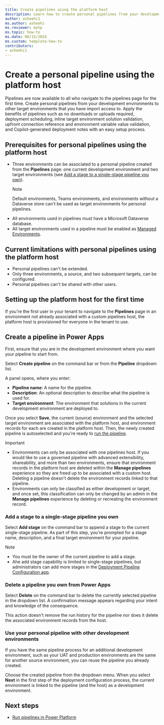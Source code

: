 ```yaml
---
title: Create pipelines using the platform host
description: Learn how to create personal pipelines from your development environments to other target environments that you have import access to.
author: asheehi1
ms.author: asheehi
ms.reviewer: matp
ms.topic: how-to
ms.date: 08/15/2024
ms.custom: template-how-to
contributors:
- asheehi1
---
```


# Create a personal pipeline using the platform host

Pipelines are now available to all who navigate to the pipelines page for the first time. Create personal pipelines from your development environments to other target environments that you have import access to. Apply the benefits of pipelines such as no downloads or uploads required, deployment scheduling, inline target environment solution validation, upfront connection reference and environment variable value validation, and Copilot-generated deployment notes with an easy setup process.

## Prerequisites for personal pipelines using the platform host

- Three environments can be associated to a personal pipeline created from the **Pipelines** page: one current development environment and two target environments (see [Add a stage to a single-stage pipeline you own](#add-a-stage-to-a-single-stage-pipeline-you-own)).
  > [!NOTE]
  > Default environments, Teams environments, and environments without a Dataverse store can't be used as target environments for personal pipelines.
- All environments used in pipelines must have a Microsoft Dataverse database.
- All target environments used in a pipeline must be enabled as [Managed Environments](../admin/managed-environment-overview.md).

## Current limitations with personal pipelines using the platform host

- Personal pipelines can't be extended.
- Only three environments, a source, and two subsequent targets, can be configured.
- Personal pipelines can't be shared with other users.

## Setting up the platform host for the first time

If you're the first user in your tenant to navigate to the **Pipelines** page in an environment not already associated with a custom pipelines host, the platform host is provisioned for everyone in the tenant to use.

## Create a pipeline in Power Apps

First, ensure that you are in the development environment where you want your pipeline to start from.

Select **Create pipeline** on the command bar or from the **Pipeline** dropdown list.

A panel opens, where you enter:

- **Pipeline name**: A name for the pipeline.
- **Description**: An optional description to describe what the pipeline is used for.
- **Target environment**: The environment that solutions in the current development environment are deployed to.

Once you select **Save**, the current (source) environment and the selected target environment are associated with the platform host, and environment records for each are created in the platform host. Then, the newly created pipeline is autoselected and you're ready to [run the pipeline](run-pipeline.md).

> [!IMPORTANT]
>
> - Environments can only be associated with one pipelines host. If you would like to use a governed pipeline with advanced extensibility, shareability, and more than two environments, ensure that environment records in the platform host are deleted within the **Manage pipelines** experience so they are freed up to be associated with a custom host. Deleting a pipeline doesn't delete the environment records linked to that pipeline.
> - Environments can only be classified as either development or target, and once set, this classification can only be changed by an admin in the **Manage pipelines** experience by deleting or recreating the environment record.

### Add a stage to a single-stage pipeline you own

Select **Add stage** on the command bar to append a stage to the current single-stage pipeline. As part of this step, you're prompted for a stage name, description, and a final target environment for your pipeline.

> [!NOTE]
> - You must be the owner of the current pipeline to add a stage.
> - Ahe add stage capability is limited to single-stage pipelines, but administrators can add more stages in the [Deployment Pipeline Configuration app](#accessing-the-deployment-pipeline-configuration-app-from-power-apps).

### Delete a pipeline you own from Power Apps

Select **Delete** on the command bar to delete the currently selected pipeline in the dropdown list. A confirmation message appears regarding your intent and knowledge of the consequence.

This action doesn't remove the run history for the pipeline nor does it delete the associated environment records from the host.

### Use your personal pipeline with other development environments

If you have the same pipeline process for an additional development environment, such as your UAT and production environments are the same for another source environment, you can reuse the pipeline you already created.

Choose the created pipeline from the dropdown menu. When you select **Next** in the first step of the deployment configuration process, the current environment is linked to the pipeline (and the host) as a development environment.

## Next steps

- [Run pipelines in Power Platform](run-pipeline.md)
